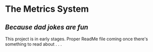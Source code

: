 # The Metrics System

## _Because dad jokes are fun_

This project is in early stages. Proper ReadMe file coming once there's something to read about . . .
